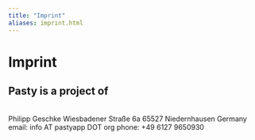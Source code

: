 ```yaml
---
title: "Imprint"
aliases: imprint.html
---
```

Imprint
=======
Pasty is a project of
---------------------
\
Philipp Geschke
Wiesbadener Stra&szlig;e 6a
65527 Niedernhausen
Germany
email: info AT pastyapp DOT org
phone: +49 6127 9650930
